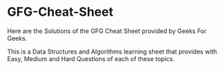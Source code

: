 # GFG-Cheat-Sheet
Here are the Solutions of the GFG Cheat Sheet provided by Geeks For Geeks.

This is a Data Structures and Algorithms learning sheet that provides with Easy, Medium and Hard Questions of each of these topics.

